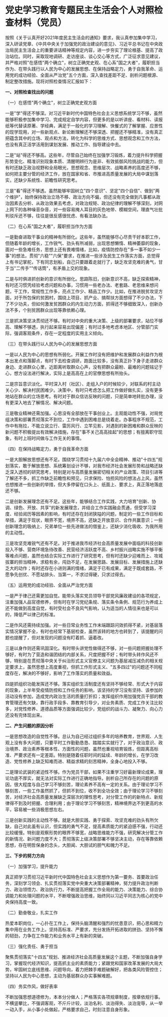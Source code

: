 # 党史学习教育专题民主生活会个人对照检查材料（党员）

按照《关于认真开好2021年度民主生活会的通知》要求，我认真参加集中学习，深入研读党章、《中共中央关于加强党的政治建设的意见》、习近平总书记在中央政治局民主生活会上的重要讲话精神等规定内容，进一步夯实了理论根基、提高了政治站位。同时，采取现地调研、走访座谈、谈心交心等方式，广泛征求意见建议，并严格对照"在感悟"两个确立"，树立正确党史观、在心系"国之大者"，履职担当作为、在带头践行以人民为中心的发展思想、在保持战略定力，勇于自我革命、运用党的成功经验、全面从严治党"五个方面，深入查找差距不足、剖析问题根源、制定整改措施。现将对照检查情况汇报如下：

**一、对照检查找出的问题**

（一）在感悟"两个确立"，树立正确党史观方面

一是"学"得还不够深。对习近平新时代中国特色社会主义思想系统学习不够，虽然能够积极参加集中学习、完成规定自学内容，但更多的是以听讲座、看材料、读报纸等代替读原著、学经典，满足于一般化的学习理解、快餐式的了解掌握、应景性的现学现用，对一些新观点、新论断理解还不够深透、把握还不够精准，没有真正把蕴含其中的立场、观点和方法，转化为科学的思维方式、思想观念和工作方法，也没有真正活学活用到谋划发展、推动工作、指导建设中去。

二是"站"得还不够高。这些年，尽管自己始终在加强学习锻炼，着力提升科学把握形势变化、精准识别现象本质、清醒明辨行为是非、有效抵御风险挑战的能力，但有时还缺乏政治视野和全局眼光，思想观念、思维层次、战略素养的高度还不够，如何把主要分管的经济工作，放在国家和省、市推进高质量发展的大局中谋划落实，还缺少系统性、前瞻性研究思考。

三是"看"得还不够透。虽然能够牢固树立"四个意识"、坚定"四个自信"、做到"两个维护"，始终保持政治立场不移、政治方向不偏，但还没有完全做到凡事都从政治因素去分析、从政治效果去考虑，对政治规矩、政治纪律的理解不够深刻，对网上网下的各种噪音杂音，对一些容易掩人耳目的灰色地带、模糊空间，理直气壮批判驳斥还不够，往往是很反感很忧虑、有看法缺办法。

（二）在心系"国之大者"，履职担当作为方面

一是勤奋进取干事业的精神有所弱化。这些年，虽然能够尽心尽责干好本职工作，但随着年龄的增长，工作锐气、劲头有所减弱，出现思想懒惰、精神萎靡的现象，面对一些急难任务，思想上还有畏难情绪，比如，疫情防控存在"多一事不如少一事"的想法，贯彻"六稳""六保"要求，在推进一些涉及民生工作落实方面，总觉得上有书记掌舵，下有同志划船，自己只要跟着走就行了，缺乏攻坚克难的勇气，甘于当"二传手""传话筒"，有矛盾上交的现象。

二是与时俱进抓创新的意识有所弱化。思路陈旧，创新意识不高，缺乏探索精神，有时还习惯凭经验考虑问题和办事，习惯用一些老办法、老套路、老思维来想问题，干工作，常规性工作多，亮点工作少、精品工作少。比如，在推进脱贫攻坚方面，对于所包保的贫困村，围绕上项目、抓产业、搞帮扶方面想得了不少办法，下了不少功夫，但如何激发贫困群众的内生动力方面，抓得还不够细致深入，创新办法不多，个别贫困群众出现等靠依赖心理。

三是抓决策坚决贯彻还不够。有时对中央的重大决策、上级的部署要求，站位不够高、理解不够透，执行起来容易出现偏差；有时过多地考虑本地区、分管部门实际，强调客观条件，存在一定程度的实用主义倾向。

（三）在带头践行以人民为中心的发展思想方面

一是以人民为中心的思想有所弱化。开展工作时没有把维护和发展群众利益作为根本出发点和落脚点，有时下去检查调研，跑面比较多，没有真正扑下身子走进群众身边、走进群众心里，近距离听取群众心声，没有把群众最盼、最难的问题铭记于心，想方设法进行解决，实际上是高高在上的官僚思想有所抬头。

二是宗旨意识淡化。平时深入村（社区）、走组入户的时候较少，对联系的村主动关心少、解决村民困难少。决策中，有时只考虑怎么把工作做好做扎实，没有更多地站在群众的立场思考。有时对于群众信访反映的问题，只是简单地转批办理，没有更深入地去了解情况、解决问题。

三是敬业精神还需加强。心思没有全部放在干事创业上。主观能动性不强，对局党组决策和部署贯彻落实不到位，工作中遇到困难总是绕着走。办事程序不规范，工作中有拖拉，不能立说立行、雷厉风行、立竿见影，对遇到的新困难和群众反映的新问题不积极提出有效解决措施，存在"事不关己高高挂起"的思想；有擅离职守现象，有时上班时间做与工作无关的事情。

（四）在保持战略定力，勇于自我革命方面

一是大胆解放思想还有不足。围绕学习贯彻十九届六中全会精神、推动"十四五"规划落实，敢于解放思想、系统筹划设计不够，对我市经济社会发展形势和战略还缺乏深入透彻的研究思考，特别是对与高质量发展密切相关的产业政策、项目引进等了解还不多，抓工作缺乏前瞻性和预见，只求保险、怕担风险的想法占上风，虽然也想推进一些创新的举措，但大多停留在口头上、纸面上、要求上，真正落地落底还不够。

二是创新发展理念还有不足。这些年，能够结合工作实践，大力培育"创新、协调、绿色、开放、共享"的新发展理念，并结合工作实践融会贯通，但受学习深度、经验阅历等因素的影响，有时还存在封闭狭隘的问题，制定的一些工作目标和举措，满足于现状，眼界不宽，境界不高，还缺乏开放意识、合作共赢意识；一些创新理念的吸纳上、兄弟单位一些先进做法的借鉴上，还缺少消化吸收、为我所用的主动性。

三是攻坚克难锐气还有不足。对于推进我市经济社会高质量发展中面临的科技创新投入不够、营商环境急待改善、民营经济活跃度不高、乡村振兴战略实施不够平衡等难点问题，虽然也结合实际工作进行了研究思考，但有时还缺少迎难而上、攻城拔寨的担当精神，求稳有余，闯劲不足，在发展思路、发展目标、发展措施上还缺乏大的动作；有时还存在小进则满的情绪，满足于已有成果，满足于既成套路，不愿争先创优、不愿站排头、当第一，不求过得硬，只求过得去。

（五）运用党的成功经验、全面从严治党方面

一是严于律己还需更加自觉。能带头落实党员领导干部党风廉政建设的各项规定，注重加强人品官德修养，但有时在学习党纪条规、落实条令条例、规范行为养成上还不能做到高度自觉，有时受社会不良风气影响，认为适当的人情往来也是可以的，降低严以律己的标准。

二是作风还需持续加强。对一些日常业务性工作末端跟踪问效抓得不紧，对基层落实情况掌握不全，有时也经常下基层检查，虽然该转的地方也转到了，该提醒的问题也提醒了，但对发现的问题没有盯着抓、逼着改。

三是以身作则还需巩固深化。有时带头讲党性做得还不够，对一些问题把握处理不够好，有时为了营造和谐团结的内部关系，尺度把握不好；有时带头转作风还不够，特别是在贯彻落中央关于纠治形式主义官僚主义问题为基层减压减负的相关规定要求上，虽然思想上高度重视，但抓工作形式主义、"五多四过"的问题还不同程度存在，解决的不够好，影响了工作落实的质量和效益。

四是抓组织功能发挥还不够。落实组织生活制度还有坚持不够经常、形式大于内容的现象，上半年受疫情防控和工作任务的影响，该坚持的学习没有坚持、该参加的活动没有参加，造成党内政治生活的质量打折扣；发挥组织作用加强党员干部的教育管理还有欠缺，靠行政手段多、靠教育引导少，对业务素质、完成工作关注比较多，对党性修养、道德品质等方面强调比较少，党组织的战斗力、凝聚力、向心力还没有完体现出来。

**二、产生问题的原因分析**

一是思想改造的自觉性不够。总认为自己经过组织多年的培养教育，世界观、人生观上没有多大问题，只要平时工作勤勤恳恳、踏踏实实就行了，对于政治意识、政治境界、政治素养等根本性、方面性的问题，虽然也重视培育锻炼，但距离高标准、严要求还有一定差距。特别是随着任职时间的延续、年龄的增长，在学习改造、党性修养上缺乏知难而进、精益求精的刻苦精神，全身心地投入不够。

二是理论武装的紧迫性不够。作为党员干部，如果不注重学习好最新理论成果，理论功底不厚实，就无法对实际工作进行正确地指导。剖析自己所存在的问题的原因，很大程度与自己学习不够刻苦，理论素养不高有一定的关系。由于理论学习不够刻苦，一些工作虽然抓了，但抓不到位，收不到全功全效；由于理论学习不够刻苦，对经济社会高质量发展缺乏深层次的理性思考，对分管工作的的新特点、新规律得不到及时把握、合理利用；由于理论学习不够刻苦，精神境界达不到更高的水平，容易被一些消极思想左右。

三是创新实践的主动性不够。就是大胆实践、勇于探索、攻坚克难的劲头有所欠缺，自己对此虽有认识，但实践的勇气不足，提高素质能力的紧迫感不强，行动还比较缓慢。特别是观察形势的眼界不够宽，战略思维能力不强，研究解决分管工作的新情况、新问题力度不大；贯彻落实上级决策部署不够坚决主动，存在等靠依赖思想，存在明哲保身的念头，大胆闻、大胆试的胆气和魄力不足。

**三、下步的努力方向**

（一）加强学习，提升能力

真正把学习贯彻习近平新时代中国特色社会主义思想作为第一要务、首要政治任务，深刻学习领会、扎实贯彻落实党中央重大决策部署精神，努力提升政治判断力、政治领悟力、政治执行力，不断提高把握工作全局的能力、决策能力、综合协调能力和处理问题的水平，不断增强政治思维，始终同以习近平同志为核心的党中央保持高度一致。

（二）勤奋敬业，扎实工作

热爱本职岗位，一心扑在工作上，保持头脑清醒和强烈的忧患意识，把心思和精力集中用在业务工作上。坚持高标准、严要求，充分发扬开拓进取的拼劲、坚持不懈的韧劲，力争在工作能力和业务水平上有新的突破。

（三）强化责任、勇于担当

聚焦贯彻落实"十四五"规划、推进经济社会高质量发展这个主题，不断加强自身学习，掌握现代经济知识，提高抓主业的素质能力；紧跟党和国家改革发展的大局大势，牢固树立底线思维、问题导向，着力把棘手难题破解好，把各类风险管控住；坚持以人民为中心思想，主动为基层群众办实事解难题。

（四）务实作风，做好表率

不断加强思想道德修为，本本分分做人；严格落实各项规章制度，按章依规行事。不横竖攀比，不强调客观，不斤斤计较，淡泊名利、淡泊得失、淡泊宠辱，从一举一动入手，从小事小处做起，严格要求自己，时刻注意自身形象。
